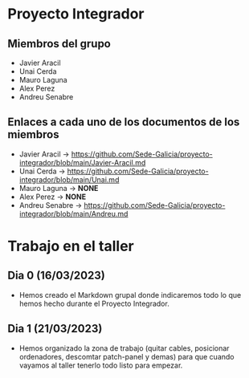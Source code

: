 # Proyecto Integrador

## Miembros del grupo
- Javier Aracil
- Unai Cerda
- Mauro Laguna
- Alex Perez
- Andreu Senabre

## Enlaces a cada uno de los documentos de los miembros
- Javier Aracil → https://github.com/Sede-Galicia/proyecto-integrador/blob/main/Javier-Aracil.md
- Unai Cerda → https://github.com/Sede-Galicia/proyecto-integrador/blob/main/Unai.md
- Mauro Laguna → **NONE**
- Alex Perez → **NONE**
- Andreu Senabre → https://github.com/Sede-Galicia/proyecto-integrador/blob/main/Andreu.md


# Trabajo en el taller

## Dia 0 (16/03/2023)
- Hemos creado el Markdown grupal donde indicaremos todo lo que hemos hecho durante el Proyecto Integrador.

## Dia 1 (21/03/2023)
- Hemos organizado la zona de trabajo (quitar cables, posicionar ordenadores, descomtar patch-panel y demas) para que cuando vayamos al taller tenerlo todo listo para empezar.
